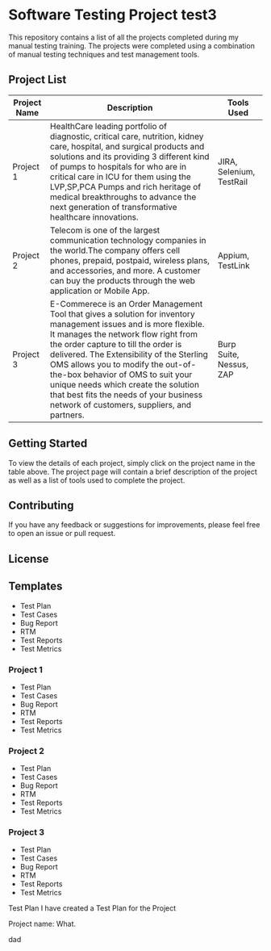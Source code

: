 # Software Testing Project test3
This repository contains a list of all the projects completed during my manual testing training. The projects were completed using a combination of manual testing techniques and test management tools.

## Project List

| Project Name | Description                                                                                                                                                                                                                                                                                                                                                                                                                                               | Tools Used |
|--------------|-----------------------------------------------------------------------------------------------------------------------------------------------------------------------------------------------------------------------------------------------------------------------------------------------------------------------------------------------------------------------------------------------------------------------------------------------------------|------------|
| Project 1    | HealthCare leading portfolio of diagnostic, critical care, nutrition, kidney care, hospital, and surgical products and solutions and its providing 3 different kind of pumps to hospitals for who are in critical care in ICU for them using the LVP,SP,PCA Pumps and rich heritage of medical breakthroughs to advance the next generation of transformative healthcare innovations.                                                                     | JIRA, Selenium, TestRail |
| Project 2    | Telecom is one of the largest communication technology companies in the world.The company offers cell phones, prepaid, postpaid, wireless plans, and accessories, and more. A customer can buy the products through the web application or Mobile App.                                                                                                                                                                                                    | Appium, TestLink |
| Project 3    | E-Commerece is an Order Management Tool that gives a solution for inventory management issues and is more flexible. It manages the network flow right from the order capture to till the order is delivered. The Extensibility of the Sterling OMS allows you to modify the out-of-the-box behavior of OMS to suit your unique needs which create the solution that best fits the needs of your business network of customers, suppliers, and partners.   | Burp Suite, Nessus, ZAP |

## Getting Started

To view the details of each project, simply click on the project name in the table above. The project page will contain a brief description of the project as well as a list of tools used to complete the project.

## Contributing

If you have any feedback or suggestions for improvements, please feel free to open an issue or pull request.

## License









## Templates
- Test Plan
- Test Cases
- Bug Report
- RTM
- Test Reports
- Test Metrics


### Project 1
- Test Plan
- Test Cases
- Bug Report
- RTM
- Test Reports
- Test Metrics

### Project 2
- Test Plan
- Test Cases
- Bug Report
- RTM
- Test Reports
- Test Metrics

### Project 3
- Test Plan
- Test Cases
- Bug Report
- RTM
- Test Reports
- Test Metrics

Test Plan
I have created a Test Plan for the Project

Project name:
What.

dad
